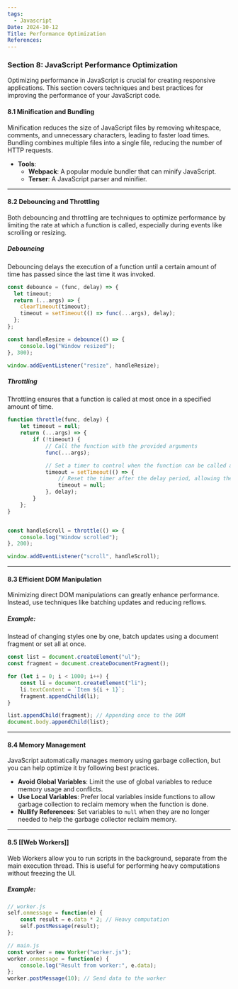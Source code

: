 ```yaml
---
tags:
  - Javascript
Date: 2024-10-12
Title: Performance Optimization
References:
---
```

### Section 8: **JavaScript Performance Optimization**

Optimizing performance in JavaScript is crucial for creating responsive applications. This section covers techniques and best practices for improving the performance of your JavaScript code.

#### 8.1 Minification and Bundling

Minification reduces the size of JavaScript files by removing whitespace, comments, and unnecessary characters, leading to faster load times. Bundling combines multiple files into a single file, reducing the number of HTTP requests.

- **Tools**:
  - **Webpack**: A popular module bundler that can minify JavaScript.
  - **Terser**: A JavaScript parser and minifier.

---

#### 8.2 Debouncing and Throttling

Both debouncing and throttling are techniques to optimize performance by limiting the rate at which a function is called, especially during events like scrolling or resizing.

##### Debouncing
Debouncing delays the execution of a function until a certain amount of time has passed since the last time it was invoked.

```javascript
const debounce = (func, delay) => {
  let timeout;
  return (...args) => {
    clearTimeout(timeout);
    timeout = setTimeout(() => func(...args), delay);
  };
};

const handleResize = debounce(() => {
    console.log("Window resized");
}, 300);

window.addEventListener("resize", handleResize);
```

##### Throttling
Throttling ensures that a function is called at most once in a specified amount of time.

```javascript
function throttle(func, delay) {
    let timeout = null;
    return (...args) => {
        if (!timeout) {
            // Call the function with the provided arguments
            func(...args);

            // Set a timer to control when the function can be called again
            timeout = setTimeout(() => {
                // Reset the timer after the delay period, allowing the function to be invoked again
                timeout = null;
            }, delay);
        }
    };
}


const handleScroll = throttle(() => {
    console.log("Window scrolled");
}, 200);

window.addEventListener("scroll", handleScroll);
```

---

#### 8.3 Efficient DOM Manipulation

Minimizing direct DOM manipulations can greatly enhance performance. Instead, use techniques like batching updates and reducing reflows.

##### Example:
Instead of changing styles one by one, batch updates using a document fragment or set all at once.

```javascript
const list = document.createElement("ul");
const fragment = document.createDocumentFragment();

for (let i = 0; i < 1000; i++) {
    const li = document.createElement("li");
    li.textContent = `Item ${i + 1}`;
    fragment.appendChild(li);
}

list.appendChild(fragment); // Appending once to the DOM
document.body.appendChild(list);
```


---

#### 8.4 Memory Management

JavaScript automatically manages memory using garbage collection, but you can help optimize it by following best practices.

- **Avoid Global Variables**: Limit the use of global variables to reduce memory usage and conflicts.
- **Use Local Variables**: Prefer local variables inside functions to allow garbage collection to reclaim memory when the function is done.
- **Nullify References**: Set variables to `null` when they are no longer needed to help the garbage collector reclaim memory.

---

#### 8.5 [[Web Workers]]

Web Workers allow you to run scripts in the background, separate from the main execution thread. This is useful for performing heavy computations without freezing the UI.

##### Example:
```javascript
// worker.js
self.onmessage = function(e) {
    const result = e.data * 2; // Heavy computation
    self.postMessage(result);
};

// main.js
const worker = new Worker("worker.js");
worker.onmessage = function(e) {
    console.log("Result from worker:", e.data);
};
worker.postMessage(10); // Send data to the worker
```
